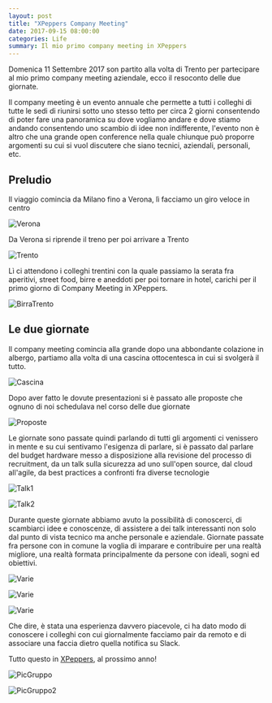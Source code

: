 ```yaml
---
layout: post
title: "XPeppers Company Meeting"
date: 2017-09-15 08:00:00
categories: Life
summary: Il mio primo company meeting in XPeppers
---
```


Domenica 11 Settembre 2017 son partito alla volta di Trento per partecipare al mio
primo company meeting aziendale, ecco il resoconto delle due giornate.

Il company meeting è un evento annuale che permette a tutti i colleghi di tutte le sedi di riunirsi sotto uno stesso tetto per circa 2 giorni consentendo di poter fare una panoramica su dove vogliamo andare e dove stiamo andando consentendo uno scambio di idee non indifferente, l'evento non è altro che una grande open conference nella quale chiunque può proporre argomenti su cui si vuol discutere che siano tecnici, aziendali, personali, etc.

## Preludio

Il viaggio comincia da Milano fino a Verona, lì facciamo un giro veloce in centro

![Verona](/images/verona.jpg)

Da Verona si riprende il treno per poi arrivare a Trento

![Trento](/images/trento.jpg)

Lì ci attendono i colleghi trentini con la quale passiamo la serata fra aperitivi, street food, birre e aneddoti per poi tornare in hotel, carichi per il primo giorno di Company Meeting in XPeppers.

![BirraTrento](/images/trentoBirra.jpg)

## Le due giornate

Il company meeting comincia alla grande dopo una abbondante colazione in albergo, partiamo alla volta di una cascina ottocentesca in cui si svolgerà il tutto.

![Cascina](/images/cascina.jpg)

Dopo aver fatto le dovute presentazioni si è passato alle proposte che ognuno di noi schedulava nel corso delle due giornate

![Proposte](/images/proposte.jpg)

Le giornate sono passate quindi parlando di tutti gli argomenti ci venissero in mente e su cui sentivamo l'esigenza di parlare, si è passato dal parlare del budget hardware messo a disposizione alla revisione del processo di recruitment, da un talk sulla sicurezza ad uno sull'open source, dal cloud all'agile, da best practices a confronti fra diverse tecnologie

![Talk1](/images/talk1.jpg)

![Talk2](/images/talk2.jpg)

Durante queste giornate abbiamo avuto la possibilità di conoscerci, di scambiarci idee e conoscenze, di assistere a dei talk interessanti non solo dal punto di vista tecnico ma anche personale e aziendale. Giornate passate fra persone con in comune la voglia di imparare e contribuire per una realtà migliore, una realtà formata principalmente da persone con ideali, sogni ed obiettivi.

![Varie](/image/meeting1.jpg)

![Varie](/image/meeting2.jpg)

![Varie](/image/meeting3.jpg)

Che dire, è stata una esperienza davvero piacevole, ci ha dato modo di conoscere i colleghi con cui giornalmente facciamo pair da remoto e di associare una faccia dietro quella notifica su Slack.

Tutto questo in [XPeppers](https://xpeppers.com), al prossimo anno!

![PicGruppo](/images/picgruppo1.jpg)

![PicGruppo2](/images/picgruppo2.jpg)
